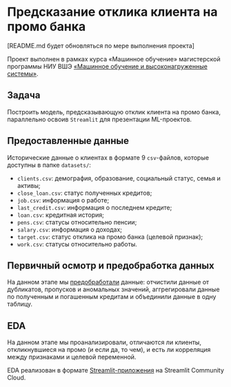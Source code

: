 # Предсказание отклика клиента на промо банка

[README.md будет обновляться по мере выполнения проекта]

Проект выполнен в рамках курса «Машинное обучение» магистерской программы НИУ ВШЭ 
[«Машинное обучение и высоконагруженные системы»](https://www.hse.ru/ma/mlds/).

## Задача

Построить модель, предсказывающую отклик клиента на промо банка, параллельно освоив `Streamlit` для презентации 
ML-проектов.

## Предоставленные данные

Исторические данные о клиентах в формате 9 `csv`-файлов, которые доступны в папке `datasets/`:

- `clients.csv`: демография, образование, социальный статус, семья и активы;
- `close_loan.csv`: статус полученных кредитов;
- `job.csv`: информация о работе;
- `last_credit.csv`: информация о последнем кредите; 
- `loan.csv`: кредитная история;  
- `pens.csv`: статусы относительно пенсии;
- `salary.csv`: информация о доходах;
- `target.csv`: статус отклика на промо банка (целевой признак);
- `work.csv`: статусы относительно работы.

## Первичный осмотр и предобработка данных

На данном этапе мы [предобработали](preprocessing.ipynb) данные: отчистили данные от дубликатов, пропусков и аномальных 
значений, аггрегировали данные по полученным и погашенным кредитам и объединили данные в одну таблицу.

## EDA

На данном этапе мы проанализировали, отличаются ли клиенты, откликнувшиеся на промо (и если да, то чем), и есть ли 
корреляция между признаками и целевой переменной.

EDA реализован в формате [Streamlit-приложения](https://bank-promo-response-prediction.streamlit.app/) на Streamlit 
Community Cloud.

